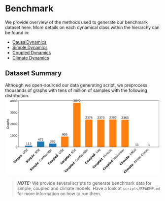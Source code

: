 # Benchmark
We provide overview of the methods used to generate our benchmark dataset here. More details on each dynamical class within the hierarchy can be found in:

- [CausalDynamics](https://kausable.github.io/CausalDynamics/notebooks/causaldynamics.html)
- [Simple Dynamics](https://kausable.github.io/CausalDynamics/notebooks/simple_causal_models.html)
- [Coupled Dynamics](https://kausable.github.io/CausalDynamics/notebooks/coupled_causal_models.html)
- [Climate Dynamics](https://kausable.github.io/CausalDynamics/notebooks/climate_causal_models.html)

## Dataset Summary
Although we open-sourced our data generating script, we preprocess thousands of graphs with tens of million of samples with the following distribution. 
![Dataset Summary](docs/dataset_summary.png)

> **_NOTE:_** We provide several scripts to generate benchmark data for simple, coupled and climate models. Have a look at `scripts/README.md` for more information on how to run them.